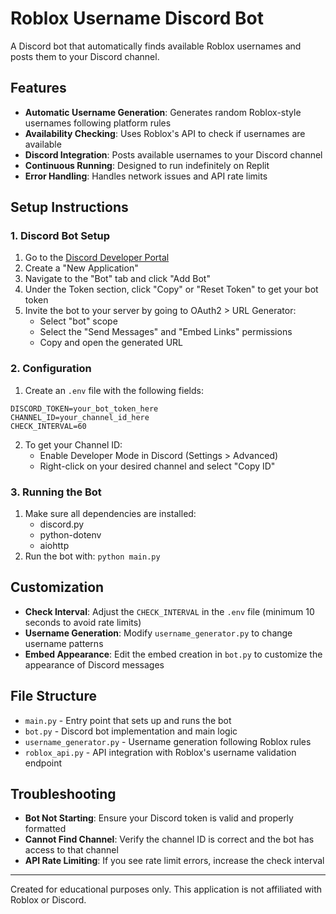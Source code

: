 # Roblox Username Discord Bot

A Discord bot that automatically finds available Roblox usernames and posts them to your Discord channel.

## Features

- **Automatic Username Generation**: Generates random Roblox-style usernames following platform rules
- **Availability Checking**: Uses Roblox's API to check if usernames are available
- **Discord Integration**: Posts available usernames to your Discord channel
- **Continuous Running**: Designed to run indefinitely on Replit
- **Error Handling**: Handles network issues and API rate limits

## Setup Instructions

### 1. Discord Bot Setup

1. Go to the [Discord Developer Portal](https://discord.com/developers/applications)
2. Create a "New Application"
3. Navigate to the "Bot" tab and click "Add Bot"
4. Under the Token section, click "Copy" or "Reset Token" to get your bot token
5. Invite the bot to your server by going to OAuth2 > URL Generator:
   - Select "bot" scope
   - Select the "Send Messages" and "Embed Links" permissions
   - Copy and open the generated URL

### 2. Configuration

1. Create an `.env` file with the following fields:
```
DISCORD_TOKEN=your_bot_token_here
CHANNEL_ID=your_channel_id_here
CHECK_INTERVAL=60
```

2. To get your Channel ID:
   - Enable Developer Mode in Discord (Settings > Advanced)
   - Right-click on your desired channel and select "Copy ID"

### 3. Running the Bot

1. Make sure all dependencies are installed:
   - discord.py
   - python-dotenv
   - aiohttp
2. Run the bot with: `python main.py`

## Customization

- **Check Interval**: Adjust the `CHECK_INTERVAL` in the `.env` file (minimum 10 seconds to avoid rate limits)
- **Username Generation**: Modify `username_generator.py` to change username patterns
- **Embed Appearance**: Edit the embed creation in `bot.py` to customize the appearance of Discord messages

## File Structure

- `main.py` - Entry point that sets up and runs the bot
- `bot.py` - Discord bot implementation and main logic
- `username_generator.py` - Username generation following Roblox rules
- `roblox_api.py` - API integration with Roblox's username validation endpoint

## Troubleshooting

- **Bot Not Starting**: Ensure your Discord token is valid and properly formatted
- **Cannot Find Channel**: Verify the channel ID is correct and the bot has access to that channel
- **API Rate Limiting**: If you see rate limit errors, increase the check interval

---

Created for educational purposes only. This application is not affiliated with Roblox or Discord.